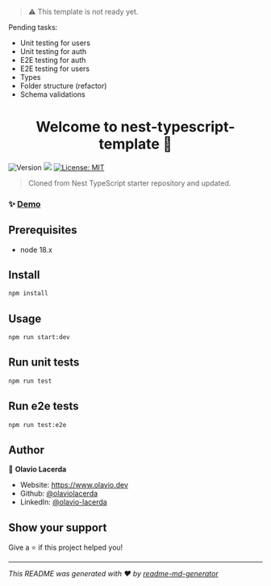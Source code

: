 > ⚠️ This template is not ready yet.

<p>Pending tasks:</p>
<ul>
  <li>Unit testing for users</li>
  <li>Unit testing for auth</li>
  <li>E2E testing for auth</li>
  <li>E2E testing for users</li>
  <li>Types</li>
  <li>Folder structure (refactor)</li>
  <li>Schema validations</li>
</ul>

<h1 align="center">Welcome to nest-typescript-template 👋</h1>
<p>
  <img alt="Version" src="https://img.shields.io/badge/version-1.0.0-blue.svg?cacheSeconds=2592000" />
  <img src="https://img.shields.io/badge/node-18.x-blue.svg" />
  <a href="#" target="_blank">
    <img alt="License: MIT" src="https://img.shields.io/badge/License-MIT-yellow.svg" />
  </a>
</p>

> Cloned from Nest TypeScript starter repository and updated.

### ✨ [Demo](https://nestjs-template-seven.vercel.app/)

## Prerequisites

- node 18.x

## Install

```sh
npm install
```

## Usage

```sh
npm run start:dev
```

## Run unit tests

```sh
npm run test
```

## Run e2e tests

```sh
npm run test:e2e
```

## Author

👤 **Olavio Lacerda**

- Website: https://www.olavio.dev
- Github: [@olaviolacerda](https://github.com/olaviolacerda)
- LinkedIn: [@olavio-lacerda](https://linkedin.com/in/olavio-lacerda)

## Show your support

Give a ⭐️ if this project helped you!

---

_This README was generated with ❤️ by [readme-md-generator](https://github.com/kefranabg/readme-md-generator)_
